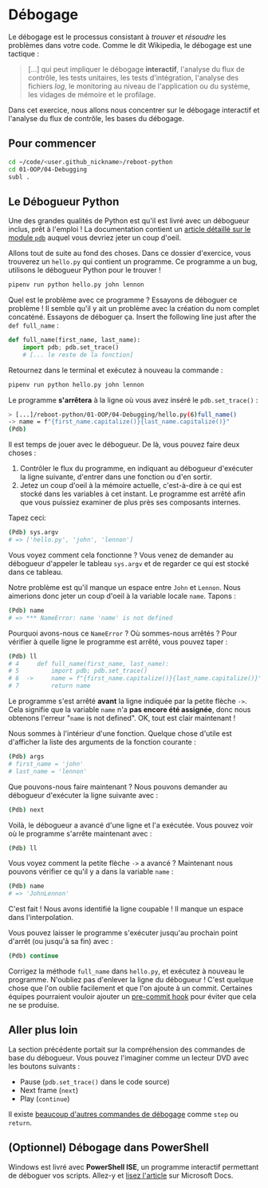 # Débogage

Le débogage est le processus consistant à _trouver_ et _résoudre_ les problèmes dans votre code. Comme le dit Wikipedia, le débogage est une tactique :

> [...] qui peut impliquer le débogage **interactif**, l'analyse du flux de contrôle, les tests unitaires, les tests d'intégration, l'analyse des fichiers *log*, le monitoring au niveau de l'application ou du système, les vidages de mémoire et le profilage.

Dans cet exercice, nous allons nous concentrer sur le débogage interactif et l'analyse du flux de contrôle, les bases du débogage.

## Pour commencer

```bash
cd ~/code/<user.github_nickname>/reboot-python
cd 01-OOP/04-Debugging
subl .
```

## Le Débogueur Python

Une des grandes qualités de Python est qu'il est livré avec un débogueur inclus, prêt à l'emploi ! La documentation contient un [article détaillé sur le module `pdb`](https://docs.python.org/3/library/pdb.html) auquel vous devriez jeter un coup d'oeil.

Allons tout de suite au fond des choses. Dans ce dossier d'exercice, vous trouverez un `hello.py` qui contient un programme. Ce programme a un bug, utilisons le débogueur Python pour le trouver !

```bash
pipenv run python hello.py john lennon
```

Quel est le problème avec ce programme ? Essayons de déboguer ce problème ! Il semble qu'il y ait un problème avec la création du nom complet concaténé. Essayons de déboguer ça. Insert the following line just after the `def full_name` :

```python
def full_name(first_name, last_name):
    import pdb; pdb.set_trace()
    # [... le reste de la fonction]
```

Retournez dans le terminal et exécutez à nouveau la commande :

```bash
pipenv run python hello.py john lennon
```

Le programme **s'arrêtera** à la ligne où vous avez inséré le `pdb.set_trace()` :

```bash
> [...]/reboot-python/01-OOP/04-Debugging/hello.py(6)full_name()
-> name = f"{first_name.capitalize()}{last_name.capitalize()}"
(Pdb)
```

Il est temps de jouer avec le débogueur. De là, vous pouvez faire deux choses :

1. Contrôler le flux du programme, en indiquant au débogueur d'exécuter la ligne suivante, d'entrer dans une fonction ou d'en sortir.
2. Jetez un coup d'oeil à la mémoire actuelle, c'est-à-dire à ce qui est stocké dans les variables à cet instant. Le programme est arrêté afin que vous puissiez examiner de plus près ses composants internes. 

Tapez ceci:

```bash
(Pdb) sys.argv
# => ['hello.py', 'john', 'lennon']
```

Vous voyez comment cela fonctionne ? Vous venez de demander au débogueur d'appeler le tableau `sys.argv` et de regarder ce qui est stocké dans ce tableau.

Notre problème est qu'il manque un espace entre `John` et `Lennon`. Nous aimerions donc jeter un coup d'oeil à la variable locale `name`. Tapons :

```bash
(Pdb) name
# => *** NameError: name 'name' is not defined
```

Pourquoi avons-nous ce `NameError` ? Où sommes-nous arrêtés ? Pour vérifier à quelle ligne le programme est arrêté, vous pouvez taper :

```bash
(Pdb) ll
# 4     def full_name(first_name, last_name):
# 5         import pdb; pdb.set_trace()
# 6  ->     name = f"{first_name.capitalize()}{last_name.capitalize()}"
# 7         return name
```

Le programme s'est arrêté **avant** la ligne indiquée par la petite flèche `->`. Cela signifie que la variable `name` n'a **pas encore été assignée**, donc nous obtenons l'erreur "`name` is not defined". OK, tout est clair maintenant !

Nous sommes à l'intérieur d'une fonction. Quelque chose d'utile est d'afficher la liste des arguments de la fonction courante :

```bash
(Pdb) args
# first_name = 'john'
# last_name = 'lennon'
```

Que pouvons-nous faire maintenant ? Nous pouvons demander au débogueur d'exécuter la ligne suivante avec :

```bash
(Pdb) next
```

Voilà, le débogueur a avancé d'une ligne et l'a exécutée. Vous pouvez voir où le programme s'arrête maintenant avec :

```bash
(Pdb) ll
```

Vous voyez comment la petite flèche `->` a avancé ? Maintenant nous pouvons vérifier ce qu'il y a dans la variable `name` :

```bash
(Pdb) name
# => 'JohnLennon'
```

C'est fait ! Nous avons identifié la ligne coupable ! Il manque un espace dans l'interpolation.

Vous pouvez laisser le programme s'exécuter jusqu'au prochain point d'arrêt (ou jusqu'à sa fin) avec :

```bash
(Pdb) continue
```

Corrigez la méthode `full_name` dans `hello.py`, et exécutez à nouveau le programme. N'oubliez pas d'enlever la ligne du débogueur ! C'est quelque chose que l'on oublie facilement et que l'on ajoute à un commit. Certaines équipes pourraient vouloir ajouter un [pre-commit hook](http://blog.keul.it/2013/11/no-more-pdbsettrace-committed-git-pre.html) pour éviter que cela ne se produise.

## Aller plus loin

La section précédente portait sur la compréhension des commandes de base du débogueur. Vous pouvez l'imaginer comme un lecteur DVD avec les boutons suivants :

- Pause (`pdb.set_trace()` dans le code source)
- Next frame (`next`)
- Play (`continue`)

Il existe [beaucoup d'autres commandes de débogage](https://docs.python.org/3/library/pdb.html#debugger-commands) comme `step` ou `return`.

## (Optionnel) Débogage dans PowerShell

Windows est livré avec **PowerShell ISE**, un programme interactif permettant de déboguer vos scripts. Allez-y et [lisez l'article](https://docs.microsoft.com/powershell/scripting/components/ise/how-to-debug-scripts-in-windows-powershell-ise) sur Microsoft Docs.
